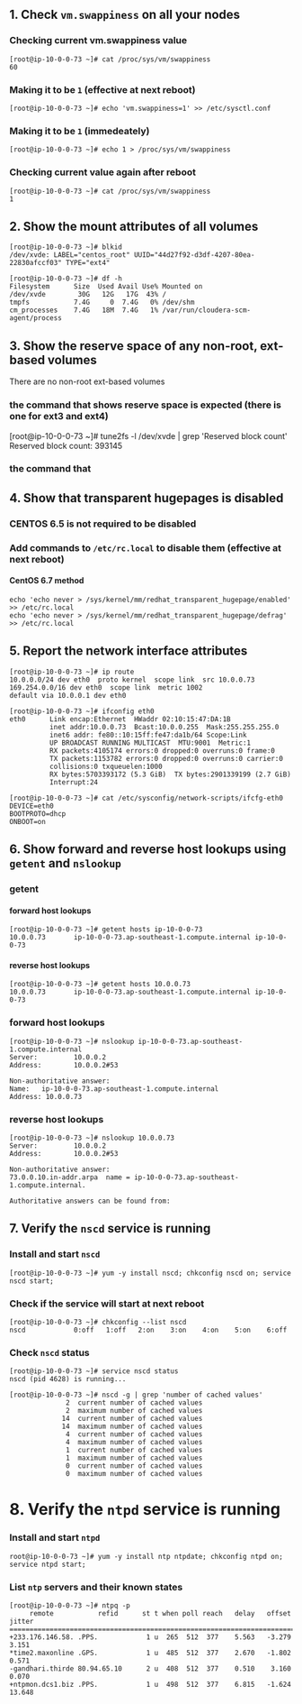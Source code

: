## 1. Check `vm.swappiness` on all your nodes

### Checking current vm.swappiness value
```
[root@ip-10-0-0-73 ~]# cat /proc/sys/vm/swappiness
60
```

### Making it to be ```1``` (effective at next reboot)
```
[root@ip-10-0-0-73 ~]# echo 'vm.swappiness=1' >> /etc/sysctl.conf
```

### Making it to be ```1``` (immedeately)
```
[root@ip-10-0-0-73 ~]# echo 1 > /proc/sys/vm/swappiness
```

### Checking current value again after reboot
```
[root@ip-10-0-0-73 ~]# cat /proc/sys/vm/swappiness
1
```

## 2. Show the mount attributes of all volumes

```
[root@ip-10-0-0-73 ~]# blkid
/dev/xvde: LABEL="centos_root" UUID="44d27f92-d3df-4207-80ea-22830afccf03" TYPE="ext4"

[root@ip-10-0-0-73 ~]# df -h
Filesystem      Size  Used Avail Use% Mounted on
/dev/xvde        30G   12G   17G  43% /
tmpfs           7.4G     0  7.4G   0% /dev/shm
cm_processes    7.4G   18M  7.4G   1% /var/run/cloudera-scm-agent/process

```

## 3. Show the reserve space of any non-root, ext-based volumes

There are no non-root ext-based volumes

### the command that shows reserve space is expected (there is one for ext3 and ext4)
[root@ip-10-0-0-73 ~]# tune2fs -l /dev/xvde | grep 'Reserved block count'
Reserved block count:     393145
### the command that 


## 4. Show that transparent hugepages is disabled
### CENTOS 6.5 is not required to be disabled

### Add commands to `/etc/rc.local` to disable them (effective at next reboot)  
#### CentOS 6.7 method
```
echo 'echo never > /sys/kernel/mm/redhat_transparent_hugepage/enabled' >> /etc/rc.local
echo 'echo never > /sys/kernel/mm/redhat_transparent_hugepage/defrag' >> /etc/rc.local
```
## 5. Report the network interface attributes
```
[root@ip-10-0-0-73 ~]# ip route
10.0.0.0/24 dev eth0  proto kernel  scope link  src 10.0.0.73
169.254.0.0/16 dev eth0  scope link  metric 1002
default via 10.0.0.1 dev eth0

```

```
[root@ip-10-0-0-73 ~]# ifconfig eth0
eth0      Link encap:Ethernet  HWaddr 02:10:15:47:DA:1B
          inet addr:10.0.0.73  Bcast:10.0.0.255  Mask:255.255.255.0
          inet6 addr: fe80::10:15ff:fe47:da1b/64 Scope:Link
          UP BROADCAST RUNNING MULTICAST  MTU:9001  Metric:1
          RX packets:4105174 errors:0 dropped:0 overruns:0 frame:0
          TX packets:1153782 errors:0 dropped:0 overruns:0 carrier:0
          collisions:0 txqueuelen:1000
          RX bytes:5703393172 (5.3 GiB)  TX bytes:2901339199 (2.7 GiB)
          Interrupt:24
```

```
[root@ip-10-0-0-73 ~]# cat /etc/sysconfig/network-scripts/ifcfg-eth0
DEVICE=eth0
BOOTPROTO=dhcp
ONBOOT=on

```
## 6. Show forward and reverse host lookups using `getent` and `nslookup`

### getent
 
#### forward host lookups
```
[root@ip-10-0-0-73 ~]# getent hosts ip-10-0-0-73
10.0.0.73       ip-10-0-0-73.ap-southeast-1.compute.internal ip-10-0-0-73

```

#### reverse host lookups
```
[root@ip-10-0-0-73 ~]# getent hosts 10.0.0.73
10.0.0.73       ip-10-0-0-73.ap-southeast-1.compute.internal ip-10-0-0-73

```

### forward host lookups
```
[root@ip-10-0-0-73 ~]# nslookup ip-10-0-0-73.ap-southeast-1.compute.internal
Server:         10.0.0.2
Address:        10.0.0.2#53

Non-authoritative answer:
Name:   ip-10-0-0-73.ap-southeast-1.compute.internal
Address: 10.0.0.73
```

### reverse host lookups
```
[root@ip-10-0-0-73 ~]# nslookup 10.0.0.73
Server:         10.0.0.2
Address:        10.0.0.2#53

Non-authoritative answer:
73.0.0.10.in-addr.arpa  name = ip-10-0-0-73.ap-southeast-1.compute.internal.

Authoritative answers can be found from:
```

## 7. Verify the <code>nscd</code> service is running


### Install and start `nscd`
```
[root@ip-10-0-0-73 ~]# yum -y install nscd; chkconfig nscd on; service nscd start;
```
### Check if the service will start at next reboot
```
[root@ip-10-0-0-73 ~]# chkconfig --list nscd
nscd            0:off   1:off   2:on    3:on    4:on    5:on    6:off
```
### Check `nscd` status
```
[root@ip-10-0-0-73 ~]# service nscd status
nscd (pid 4628) is running...

[root@ip-10-0-0-73 ~]# nscd -g | grep 'number of cached values'
              2  current number of cached values
              2  maximum number of cached values
             14  current number of cached values
             14  maximum number of cached values
              4  current number of cached values
              4  maximum number of cached values
              1  current number of cached values
              1  maximum number of cached values
              0  current number of cached values
              0  maximum number of cached values
```

# 8. Verify the <code>ntpd</code> service is running<br>
### Install and start `ntpd`
```
root@ip-10-0-0-73 ~]# yum -y install ntp ntpdate; chkconfig ntpd on; service ntpd start;
```

### List `ntp` servers and their known states
```
[root@ip-10-0-0-73 ~]# ntpq -p
     remote           refid      st t when poll reach   delay   offset  jitter
==============================================================================
+233.176.146.58. .PPS.            1 u  265  512  377    5.563   -3.279   3.151
*time2.maxonline .GPS.            1 u  485  512  377    2.670   -1.802   0.571
-gandhari.thirde 80.94.65.10      2 u  408  512  377    0.510    3.160   0.070
+ntpmon.dcs1.biz .PPS.            1 u  498  512  377    6.815   -1.624  13.648
```










